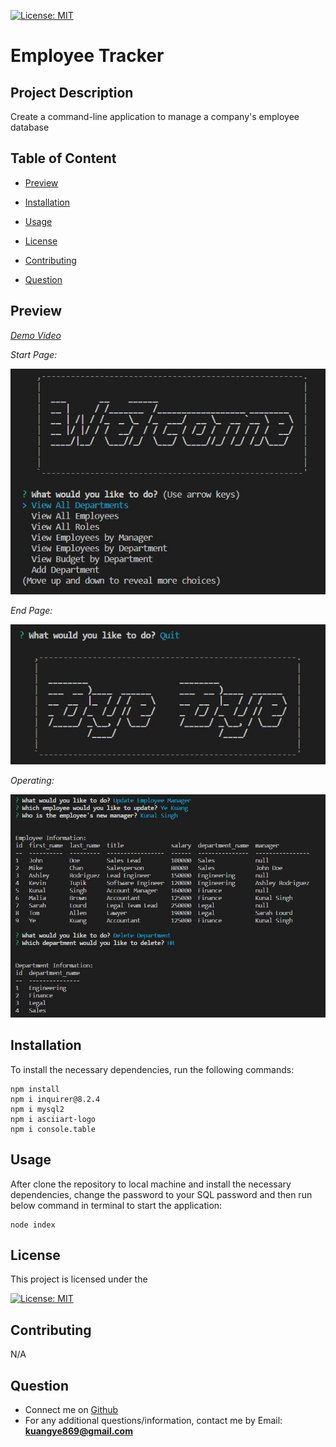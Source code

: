 [![License: MIT](https://img.shields.io/badge/License-MIT-yellow.svg)](https://opensource.org/licenses/MIT)
  
  # Employee Tracker
  
  ## Project Description
  Create a command-line application to manage a company's employee database

  ## Table of Content

  * [Preview](#preview)

  * [Installation](#installation)

  * [Usage](#usage)

  * [License](#license)

  * [Contributing](#contributing)

  * [Question](#question)

  ## Preview
  [*Demo Video*](https://app.castify.com/view/4bfd6ae0-abce-4015-ba33-13112f8abf40)


  *Start Page:*

  ![Start Page](./images/Start_Page.jpg)


  *End Page:*
  
  ![End Page](./images/End_Page.jpg)


  *Operating:*

  ![Operating](./images/Operating.jpg)

  ## Installation
  To install the necessary dependencies, run the following commands:
  
  ```
  npm install
  npm i inquirer@8.2.4
  npm i mysql2
  npm i asciiart-logo
  npm i console.table
  ```
  
  ## Usage
  After clone the repository to local machine and install the necessary dependencies, change the password to your SQL password and then run below command in terminal to start the application:
  ```
  node index
  ```

  ## License
  This project is licensed under the 

  [![License: MIT](https://img.shields.io/badge/License-MIT-yellow.svg)](https://opensource.org/licenses/MIT)
  
  ## Contributing
  N/A
    
  ## Question
  * Connect me on [Github](https://github.com/ykuang321)
  * For any additional questions/information, contact me by Email: **kuangye869@gmail.com**
